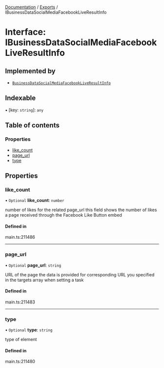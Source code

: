 [Documentation](../README.md) / [Exports](../modules.md) / IBusinessDataSocialMediaFacebookLiveResultInfo

# Interface: IBusinessDataSocialMediaFacebookLiveResultInfo

## Implemented by

- [`BusinessDataSocialMediaFacebookLiveResultInfo`](../classes/BusinessDataSocialMediaFacebookLiveResultInfo.md)

## Indexable

▪ [key: `string`]: `any`

## Table of contents

### Properties

- [like\_count](IBusinessDataSocialMediaFacebookLiveResultInfo.md#like_count)
- [page\_url](IBusinessDataSocialMediaFacebookLiveResultInfo.md#page_url)
- [type](IBusinessDataSocialMediaFacebookLiveResultInfo.md#type)

## Properties

### like\_count

• `Optional` **like\_count**: `number`

number of likes for the related page_url
this field shows the number of likes a page received through the Facebook Like Button embed

#### Defined in

main.ts:211486

___

### page\_url

• `Optional` **page\_url**: `string`

URL of the page the data is provided for
corresponding URL you specified in the targets array when setting a task

#### Defined in

main.ts:211483

___

### type

• `Optional` **type**: `string`

type of element

#### Defined in

main.ts:211480
